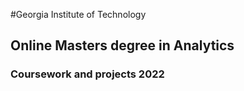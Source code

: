 #Georgia Institute of Technology 
## Online Masters degree in Analytics
### Coursework and projects 2022
